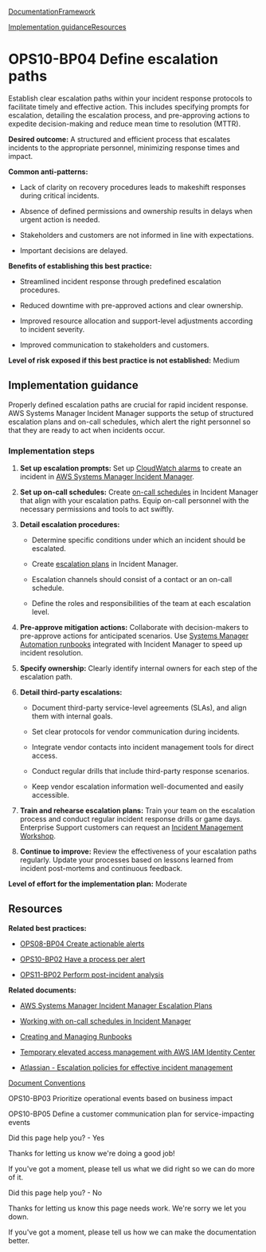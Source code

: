 [Documentation](/index.html)[Framework](welcome.html)

[Implementation guidance](#implementation-guidance)[Resources](#resources)

# OPS10-BP04 Define escalation paths

Establish clear escalation paths within your incident response protocols to facilitate timely and effective action. This includes specifying prompts for escalation, detailing the escalation process, and pre-approving actions to expedite decision-making and reduce mean time to resolution (MTTR).

**Desired outcome:** A structured and efficient process that escalates incidents to the appropriate personnel, minimizing response times and impact.

**Common anti-patterns:**

* Lack of clarity on recovery procedures leads to makeshift responses during critical incidents.

* Absence of defined permissions and ownership results in delays when urgent action is needed.

* Stakeholders and customers are not informed in line with expectations.

* Important decisions are delayed.

**Benefits of establishing this best practice:**

* Streamlined incident response through predefined escalation procedures.

* Reduced downtime with pre-approved actions and clear ownership.

* Improved resource allocation and support-level adjustments according to incident severity.

* Improved communication to stakeholders and customers.

**Level of risk exposed if this best practice is not established:** Medium

## Implementation guidance

Properly defined escalation paths are crucial for rapid incident response. AWS Systems Manager Incident Manager supports the setup of structured escalation plans and on-call schedules, which alert the right personnel so that they are ready to act when incidents occur.

### Implementation steps

1. **Set up escalation prompts:** Set up [CloudWatch alarms](https://docs.aws.amazon.com/AmazonCloudWatch/latest/monitoring/AlarmThatSendsEmail.html#alarms-and-actions) to create an incident in [AWS Systems Manager Incident Manager](https://docs.aws.amazon.com/incident-manager/latest/userguide/incident-creation.html).

2. **Set up on-call schedules:** Create [on-call schedules](https://docs.aws.amazon.com/incident-manager/latest/userguide/incident-manager-on-call-schedule-create.html) in Incident Manager that align with your escalation paths. Equip on-call personnel with the necessary permissions and tools to act swiftly.

3. **Detail escalation procedures:**

   * Determine specific conditions under which an incident should be escalated.

   * Create [escalation plans](https://docs.aws.amazon.com/incident-manager/latest/userguide/escalation.html) in Incident Manager.

   * Escalation channels should consist of a contact or an on-call schedule.

   * Define the roles and responsibilities of the team at each escalation level.

4. **Pre-approve mitigation actions:** Collaborate with decision-makers to pre-approve actions for anticipated scenarios. Use [Systems Manager Automation runbooks](https://docs.aws.amazon.com/incident-manager/latest/userguide/tutorials-runbooks.html) integrated with Incident Manager to speed up incident resolution.

5. **Specify ownership:** Clearly identify internal owners for each step of the escalation path.

6. **Detail third-party escalations:**

   * Document third-party service-level agreements (SLAs), and align them with internal goals.

   * Set clear protocols for vendor communication during incidents.

   * Integrate vendor contacts into incident management tools for direct access.

   * Conduct regular drills that include third-party response scenarios.

   * Keep vendor escalation information well-documented and easily accessible.

7. **Train and rehearse escalation plans:** Train your team on the escalation process and conduct regular incident response drills or game days. Enterprise Support customers can request an [Incident Management Workshop](https://aws.amazon.com/premiumsupport/technology-and-programs/proactive-services/).

8. **Continue to improve:** Review the effectiveness of your escalation paths regularly. Update your processes based on lessons learned from incident post-mortems and continuous feedback.

**Level of effort for the implementation plan:** Moderate

## Resources

**Related best practices:**

* [OPS08-BP04 Create actionable alerts](./ops_workload_observability_create_alerts.html)

* [OPS10-BP02 Have a process per alert](./ops_event_response_process_per_alert.html)

* [OPS11-BP02 Perform post-incident analysis](./ops_evolve_ops_perform_rca_process.html)

**Related documents:**

* [AWS Systems Manager Incident Manager Escalation Plans](https://docs.aws.amazon.com/incident-manager/latest/userguide/escalation.html)

* [Working with on-call schedules in Incident Manager](https://docs.aws.amazon.com/incident-manager/latest/userguide/incident-manager-on-call-schedule.html)

* [Creating and Managing Runbooks](https://docs.aws.amazon.com/systems-manager/latest/userguide/automation-documents.html)

* [Temporary elevated access management with AWS IAM Identity Center](https://aws.amazon.com/blogs/security/temporary-elevated-access-management-with-iam-identity-center/)

* [Atlassian - Escalation policies for effective incident management](https://www.atlassian.com/incident-management/on-call/escalation-policies)


[Document Conventions](/general/latest/gr/docconventions.html)

OPS10-BP03 Prioritize operational events based on business impact

OPS10-BP05 Define a customer communication plan for service-impacting events

Did this page help you? - Yes

Thanks for letting us know we're doing a good job!

If you've got a moment, please tell us what we did right so we can do more of it.

Did this page help you? - No

Thanks for letting us know this page needs work. We're sorry we let you down.

If you've got a moment, please tell us how we can make the documentation better.</awsdocs-view></awsui-app-layout>